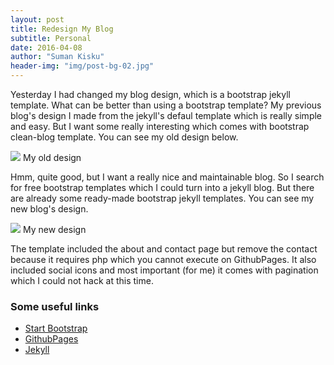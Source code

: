 ```yaml
---
layout: post
title: Redesign My Blog
subtitle: Personal
date: 2016-04-08
author: "Suman Kisku"
header-img: "img/post-bg-02.jpg"
---
```


Yesterday I had changed my blog design, which is a bootstrap jekyll template. What can be better than using a bootstrap template? My previous blog's design I made from the jekyll's defaul template which is really simple and easy. But I want some really interesting which comes with bootstrap clean-blog template. You can see my old design below.

<img src="{{ site.baseurl }}/img/old-design.jpg">
<span class="caption text-muted">My old design</span>

Hmm, quite good, but I want a really nice and maintainable blog. So I search for free bootstrap templates which I could turn into a jekyll blog. But there are already some ready-made bootstrap jekyll templates. You can see my new blog's design.

<img src="{{ site.baseurl }}/img/new-design.jpg">
<span class="caption text-muted">My new design</span>

The template included the about and contact page but remove the contact because it requires php which you cannot execute on GithubPages. It also included social icons and most important (for me) it comes with pagination which I could not hack at this time.

### Some useful links

<ul>
    <li><a href="https://startbootstrap.com">Start Bootstrap</a></li>
    <li><a href="https://pages.github.com">GithubPages</a></li>
    <li><a href="https://jekyllrb.com">Jekyll</a></li>
</ul>